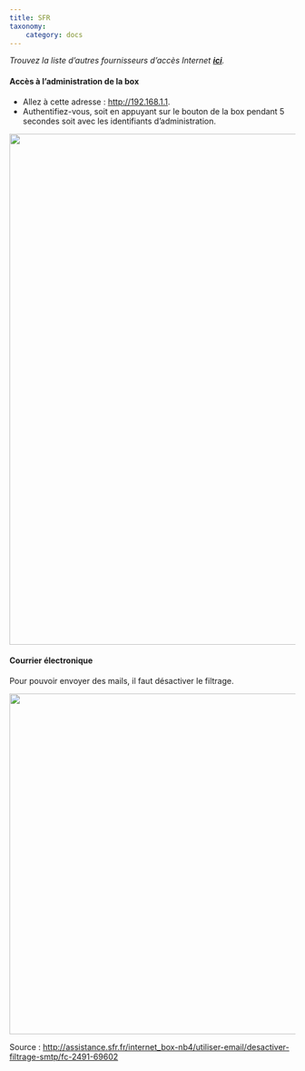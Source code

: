 ```yaml
---
title: SFR
taxonomy:
    category: docs
---
```


*Trouvez la liste d’autres fournisseurs d’accès Internet **[ici](/isp_fr)**.*
#### Accès à l’administration de la box
* Allez à cette adresse : http://192.168.1.1.
* Authentifiez-vous, soit en appuyant sur le bouton de la box pendant 5 secondes soit avec les identifiants d’administration.

<img src="/images/sfr-authentification.png" width=900>

#### Courrier électronique
Pour pouvoir envoyer des mails, il faut désactiver le filtrage.

<img src="/images/sfr-filtrage.png" width=600>

Source : http://assistance.sfr.fr/internet_box-nb4/utiliser-email/desactiver-filtrage-smtp/fc-2491-69602
